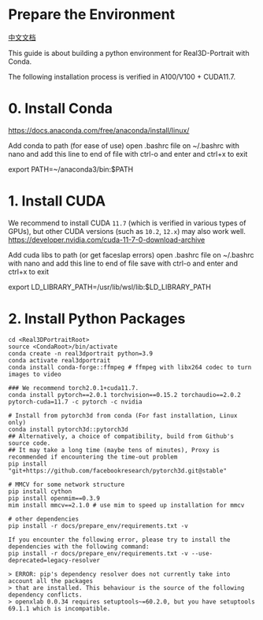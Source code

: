 # Prepare the Environment
[中文文档](./install_guide-zh.md)

This guide is about building a python environment for Real3D-Portrait with Conda.

The following installation process is verified in A100/V100 + CUDA11.7.

# 0. Install Conda
https://docs.anaconda.com/free/anaconda/install/linux/


 Add conda to path (for ease of use)
 open .bashrc file on ~/.bashrc with nano and add this line to end of file with ctrl-o and enter and ctrl+x to exit

 export PATH=~/anaconda3/bin:$PATH

# 1. Install CUDA
 We recommend to install CUDA `11.7` (which is verified in various types of GPUs), but other CUDA versions (such as `10.2`, `12.x`) may also work well. https://developer.nvidia.com/cuda-11-7-0-download-archive

 Add cuda libs to path (or get faceslap errors)
 open .bashrc file on ~/.bashrc with nano and add this line to end of file save with ctrl-o and enter and ctrl+x to exit
 
 export LD_LIBRARY_PATH=/usr/lib/wsl/lib:$LD_LIBRARY_PATH

# 2. Install Python Packages
```
cd <Real3DPortraitRoot>
source <CondaRoot>/bin/activate
conda create -n real3dportrait python=3.9
conda activate real3dportrait
conda install conda-forge::ffmpeg # ffmpeg with libx264 codec to turn images to video

### We recommend torch2.0.1+cuda11.7. 
conda install pytorch==2.0.1 torchvision==0.15.2 torchaudio==2.0.2 pytorch-cuda=11.7 -c pytorch -c nvidia

# Install from pytorch3d from conda (For fast installation, Linux only)
conda install pytorch3d::pytorch3d
## Alternatively, a choice of compatibility, build from Github's source code. 
## It may take a long time (maybe tens of minutes), Proxy is recommended if encountering the time-out problem
pip install "git+https://github.com/facebookresearch/pytorch3d.git@stable"

# MMCV for some network structure
pip install cython
pip install openmim==0.3.9
mim install mmcv==2.1.0 # use mim to speed up installation for mmcv

# other dependencies
pip install -r docs/prepare_env/requirements.txt -v

If you encounter the following error, please try to install the dependencies with the following command:
pip install -r docs/prepare_env/requirements.txt -v --use-deprecated=legacy-resolver

> ERROR: pip's dependency resolver does not currently take into account all the packages
> that are installed. This behaviour is the source of the following dependency conflicts.
> openxlab 0.0.34 requires setuptools~=60.2.0, but you have setuptools 69.1.1 which is incompatible.

```
